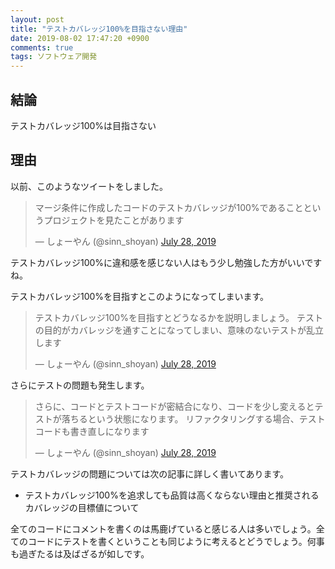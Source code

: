 ```yaml
---
layout: post
title: "テストカバレッジ100%を目指さない理由"
date: 2019-08-02 17:47:20 +0900
comments: true
tags: ソフトウェア開発
---
```

## 結論

テストカバレッジ100%は目指さない

## 理由

以前、このようなツイートをしました。

<blockquote class="twitter-tweet"><p lang="ja" dir="ltr">マージ条件に作成したコードのテストカバレッジが100%であることというプロジェクトを見たことがあります</p>&mdash; しょーやん (@sinn_shoyan) <a href="https://twitter.com/sinn_shoyan/status/1155279098102472705?ref_src=twsrc%5Etfw">July 28, 2019</a></blockquote> <script async src="https://platform.twitter.com/widgets.js" charset="utf-8"></script>

テストカバレッジ100%に違和感を感じない人はもう少し勉強した方がいいですね。

テストカバレッジ100%を目指すとこのようになってしまいます。

<blockquote class="twitter-tweet"><p lang="ja" dir="ltr">テストカバレッジ100%を目指すとどうなるかを説明しましょう。
テストの目的がカバレッジを通すことになってしまい、意味のないテストが乱立します</p>&mdash; しょーやん (@sinn_shoyan) <a href="https://twitter.com/sinn_shoyan/status/1155279684218675201?ref_src=twsrc%5Etfw">July 28, 2019</a></blockquote> <script async src="https://platform.twitter.com/widgets.js" charset="utf-8"></script>

さらにテストの問題も発生します。

<blockquote class="twitter-tweet"><p lang="ja" dir="ltr">さらに、コードとテストコードが密結合になり、コードを少し変えるとテストが落ちるという状態になります。
リファクタリングする場合、テストコードも書き直しになります</p>&mdash; しょーやん (@sinn_shoyan) <a href="https://twitter.com/sinn_shoyan/status/1155280247924768772?ref_src=twsrc%5Etfw">July 28, 2019</a></blockquote> <script async src="https://platform.twitter.com/widgets.js" charset="utf-8"></script>

テストカバレッジの問題については次の記事に詳しく書いてあります。

* <a herf="https://qiita.com/bremen/items/d02eb38e790b93f44728" target="_blank">テストカバレッジ100%を追求しても品質は高くならない理由と推奨されるカバレッジの目標値について</a>

全てのコードにコメントを書くのは馬鹿げていると感じる人は多いでしょう。全てのコードにテストを書くということも同じように考えるとどうでしょう。何事も過ぎたるは及ばざるが如しです。
